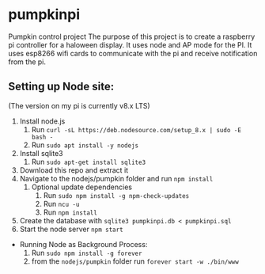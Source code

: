 # pumpkinpi
Pumpkin control project
The purpose of this project is to create a raspberry pi controller for a haloween display. It uses node and AP mode for the PI. It uses esp8266 wifi cards to communicate with the pi and receive notification from the pi.



## Setting up Node site:
(The version on my pi is currently v8.x LTS)

1. Install node.js 
    1. Run `curl -sL https://deb.nodesource.com/setup_8.x | sudo -E bash -`
    2. Run `sudo apt install -y nodejs`
2. Install sqlite3
    1. Run `sudo apt-get install sqlite3`
3. Download this repo and extract it
4. Navigate to the nodejs/pumpkin folder and run `npm install`
    1. Optional update dependencies
        1. Run `sudo npm install -g npm-check-updates` 
        2. Run `ncu -u`
        3. Run `npm install`
5. Create the database with `sqlite3 pumpkinpi.db < pumpkinpi.sql`
5. Start the node server `npm start` 
  - Running Node as Background Process:
    1. Run `sudo npm install -g forever`
    2. from the `nodejs/pumpkin` folder run `forever start -w ./bin/www`
